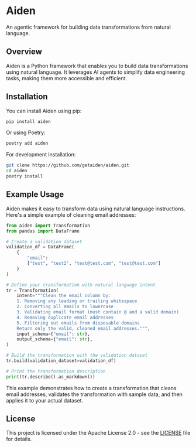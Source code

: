 # Aiden

An agentic framework for building data transformations from natural language.

## Overview

Aiden is a Python framework that enables you to build data transformations using natural language. It leverages AI agents to simplify data engineering tasks, making them more accessible and efficient.

## Installation

You can install Aiden using pip:

```bash
pip install aiden
```

Or using Poetry:

```bash
poetry add aiden
```

For development installation:

```bash
git clone https://github.com/getaiden/aiden.git
cd aiden
poetry install
```

## Example Usage

Aiden makes it easy to transform data using natural language instructions. Here's a simple example of cleaning email addresses:

```python
from aiden import Transformation
from pandas import DataFrame

# Create a validation dataset
validation_df = DataFrame(
    {
        "email":
        ["test", "test2", "test@test.com", "test@test.com"]
    }
)

# Define your transformation with natural language intent
tr = Transformation(
    intent="""Clean the email column by:
    1. Removing any leading or trailing whitespace
    2. Converting all emails to lowercase
    3. Validating email format (must contain @ and a valid domain)
    4. Removing duplicate email addresses
    5. Filtering out emails from disposable domains
    Return only the valid, cleaned email addresses.""",
    input_schema={"email": str},
    output_schema={"email": str},
)

# Build the transformation with the validation dataset
tr.build(validation_dataset=validation_df)

# Print the transformation description
print(tr.describe().as_markdown())
```

This example demonstrates how to create a transformation that cleans email addresses, validates the transformation with sample data, and then applies it to your actual dataset.

## License

This project is licensed under the Apache License 2.0 - see the [LICENSE](LICENSE) file for details.